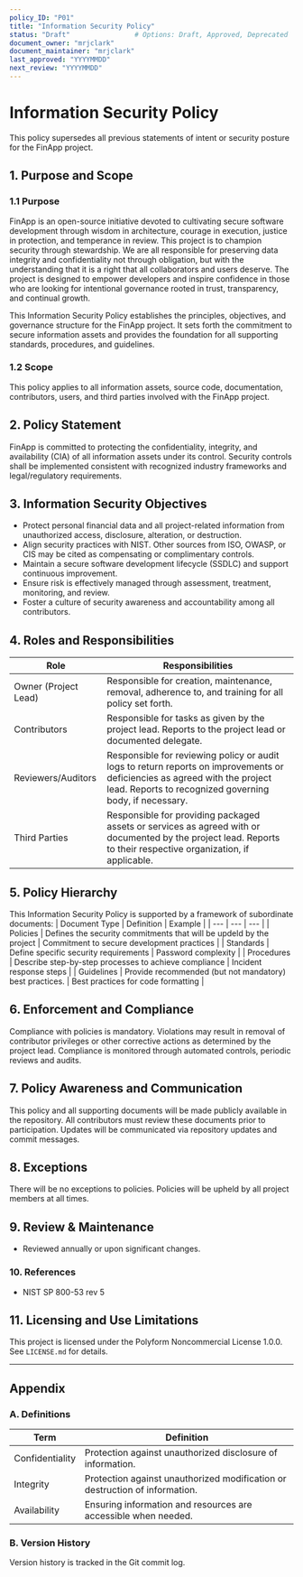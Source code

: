 ```yaml
---
policy_ID: "P01"
title: "Information Security Policy"
status: "Draft"                # Options: Draft, Approved, Deprecated
document_owner: "mrjclark"
document_maintainer: "mrjclark"
last_approved: "YYYYMMDD"
next_review: "YYYYMMDD"
---
```


# Information Security Policy
This policy supersedes all previous statements of intent or security posture for the FinApp project.

## 1. Purpose and Scope

### 1.1 Purpose
FinApp is an open-source initiative devoted to cultivating secure software development through wisdom in architecture, courage in execution, justice in protection, and temperance in review. This project is to champion security through stewardship. We are all responsible for preserving data integrity and confidentiality not through obligation, but with the understanding that it is a right that all collaborators and users deserve. The project is designed to empower developers and inspire confidence in those who are looking for intentional governance rooted in trust, transparency, and continual growth.

This Information Security Policy establishes the principles, objectives, and governance structure for the FinApp project. It sets forth the commitment to secure information assets and provides the foundation for all supporting standards, procedures, and guidelines.

### 1.2 Scope
This policy applies to all information assets, source code, documentation, contributors, users, and third parties involved with the FinApp project.

## 2. Policy Statement
FinApp is committed to protecting the confidentiality, integrity, and availability (CIA) of all information assets under its control. Security controls shall be implemented consistent with recognized industry frameworks and legal/regulatory requirements.

## 3. Information Security Objectives
- Protect personal financial data and all project-related information from unauthorized access, disclosure, alteration, or destruction.
- Align security practices with NIST. Other sources from ISO, OWASP, or CIS may be cited as compensating or complimentary controls.
- Maintain a secure software development lifecycle (SSDLC) and support continuous improvement.
- Ensure risk is effectively managed through assessment, treatment, monitoring, and review.
- Foster a culture of security awareness and accountability among all contributors.

## 4. Roles and Responsibilities
| Role | Responsibilities |
| --- | --- |
| Owner (Project Lead) | Responsible for creation, maintenance, removal, adherence to, and training for all policy set forth. |
| Contributors | Responsible for tasks as given by the project lead. Reports to the project lead or documented delegate. |
| Reviewers/Auditors | Responsible for reviewing policy or audit logs to return reports on improvements or deficiencies as agreed with the project lead. Reports to recognized governing body, if necessary. |
| Third Parties | Responsible for providing packaged assets or services as agreed with or documented by the project lead. Reports to their respective organization, if applicable. |

## 5. Policy Hierarchy
This Information Security Policy is supported by a framework of subordinate documents:
| Document Type | Definition | Example |
| --- | --- | --- |
| Policies | Defines the security commitments that will be updeld by the project | Commitment to secure development practices |
| Standards | Define specific security requirements | Password complexity |
| Procedures | Describe step-by-step processes to achieve compliance | Incident response steps |
| Guidelines | Provide recommended (but not mandatory) best practices. | Best practices for code formatting | 

## 6. Enforcement and Compliance
Compliance with policies is mandatory. Violations may result in removal of contributor privileges or other corrective actions as determined by the project lead. Compliance is monitored through automated controls, periodic reviews and audits.

## 7. Policy Awareness and Communication
This policy and all supporting documents will be made publicly available in the repository. All contributors must review these documents prior to participation. Updates will be communicated via repository updates and commit messages.

## 8. Exceptions
There will be no exceptions to policies. Policies will be upheld by all project members at all times.

## 9. Review & Maintenance
* Reviewed annually or upon significant changes.

### 10. References
- NIST SP 800-53 rev 5

## 11. Licensing and Use Limitations
This project is licensed under the Polyform Noncommercial License 1.0.0. See `LICENSE.md` for details.

---

## Appendix

### A. Definitions
| Term | Definition |
| --- | --- |
| Confidentiality | Protection against unauthorized disclosure of information. |
| Integrity | Protection against unauthorized modification or destruction of information. |
| Availability | Ensuring information and resources are accessible when needed. |

### B. Version History
Version history is tracked in the Git commit log.
